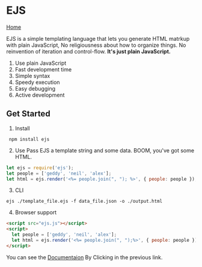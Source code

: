 # EJS

[Home](https://sayefdeen.github.io/reading-notes301/)

EJS is a simple templating language that lets you generate HTML matrkup with plain JavaScript, No religiousness about how to organize things. No reinvention of iteration and control-flow. **It's just plain JavaScript.**

1. Use plain JavaScript
2. Fast development time
3. Simple syntax
4. Speedy execution
5. Easy debugging
6. Active development

## Get Started

1. Install

```command
 npm install ejs
```

2. Use
   Pass EJS a template string and some data. BOOM, you've got some HTML.

```javascript
let ejs = require('ejs');
let people = ['geddy', 'neil', 'alex'];
let html = ejs.render('<%= people.join(", "); %>', { people: people });
```

3. CLI

```
ejs ./template_file.ejs -f data_file.json -o ./output.html
```

4. Browser support

```html
<script src="ejs.js"></script>
<script>
  let people = ['geddy', 'neil', 'alex'];
  let html = ejs.render('<%= people.join(", ");%>', { people: people });
</script>
```

You can see the [Documentaion](https://ejs.co/#install) By Clicking in the previous link.
